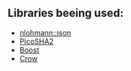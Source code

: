 
## Libraries beeing used:

- [nlohmann::json](https://github.com/nlohmann/json)
- [PicoSHA2](https://github.com/okdshin/PicoSHA2)
- [Boost](https://www.boost.org/)
- [Crow](https://github.com/ipkn/crow)

